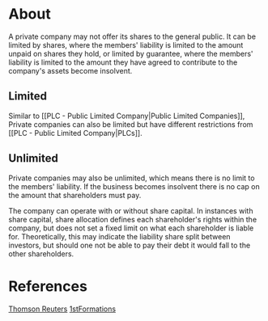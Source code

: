 # About
A private company may not offer its shares to the general public. It can be limited by shares, where the members' liability is limited to the amount unpaid on shares they hold, or limited by guarantee, where the members' liability is limited to the amount they have agreed to contribute to the company's assets become insolvent.

## Limited
Similar to [[PLC - Public Limited Company|Public Limited Companies]], Private companies can also be limited but have different restrictions from [[PLC - Public Limited Company|PLCs]].
## Unlimited
Private companies may also be unlimited, which means there is no limit to the members' liability. If the business becomes insolvent there is no cap on the amount that shareholders must pay.

The company can operate with or without share capital. In instances with share capital, share allocation defines each shareholder's rights within the company, but does not set a fixed limit on what each shareholder is liable for. Theoretically, this may indicate the liability share split between investors, but should one not be able to pay their debt it would fall to the other shareholders.

# References
[Thomson Reuters](https://uk.practicallaw.thomsonreuters.com/5-107-7048?originationContext=document&transitionType=DocumentItem&contextData=(sc.Default)&ppcid=c306cd73930e4448ad7304660cf0a60b&comp=pluk)
[1stFormations](https://www.1stformations.co.uk/blog/unlimited-companies/)